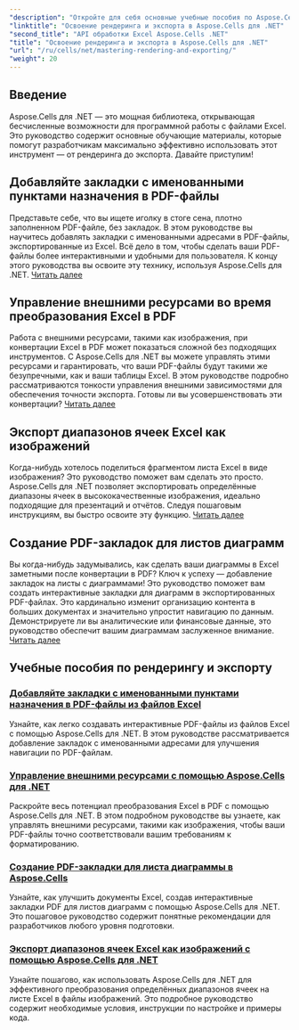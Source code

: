 ```yaml
---
"description": "Откройте для себя основные учебные пособия по Aspose.Cells для .NET, изучите рендеринг, экспорт, управление ресурсами, добавление закладок и многое другое с помощью наших подробных руководств."
"linktitle": "Освоение рендеринга и экспорта в Aspose.Cells для .NET"
"second_title": "API обработки Excel Aspose.Cells .NET"
"title": "Освоение рендеринга и экспорта в Aspose.Cells для .NET"
"url": "/ru/cells/net/mastering-rendering-and-exporting/"
"weight": 20
---
```


## Введение

Aspose.Cells для .NET — это мощная библиотека, открывающая бесчисленные возможности для программной работы с файлами Excel. Это руководство содержит основные обучающие материалы, которые помогут разработчикам максимально эффективно использовать этот инструмент — от рендеринга до экспорта. Давайте приступим!

## Добавляйте закладки с именованными пунктами назначения в PDF-файлы  
Представьте себе, что вы ищете иголку в стоге сена, плотно заполненном PDF-файле, без закладок. В этом руководстве вы научитесь добавлять закладки с именованными адресами в PDF-файлы, экспортированные из Excel. Всё дело в том, чтобы сделать ваши PDF-файлы более интерактивными и удобными для пользователя. К концу этого руководства вы освоите эту технику, используя Aspose.Cells для .NET. [Читать далее](./add-bookmarks-with-named-destinations/)

## Управление внешними ресурсами во время преобразования Excel в PDF  
Работа с внешними ресурсами, такими как изображения, при конвертации Excel в PDF может показаться сложной без подходящих инструментов. С Aspose.Cells для .NET вы можете управлять этими ресурсами и гарантировать, что ваши PDF-файлы будут такими же безупречными, как и ваши таблицы Excel. В этом руководстве подробно рассматриваются тонкости управления внешними зависимостями для обеспечения точности экспорта. Готовы ли вы усовершенствовать эти конвертации? [Читать далее](./control-external-resources/)

## Экспорт диапазонов ячеек Excel как изображений  
Когда-нибудь хотелось поделиться фрагментом листа Excel в виде изображения? Это руководство поможет вам сделать это просто. Aspose.Cells для .NET позволяет экспортировать определённые диапазоны ячеек в высококачественные изображения, идеально подходящие для презентаций и отчётов. Следуя пошаговым инструкциям, вы быстро освоите эту функцию. [Читать далее](./export-excel-cell-ranges-as-images/)

## Создание PDF-закладок для листов диаграмм
Вы когда-нибудь задумывались, как сделать ваши диаграммы в Excel заметными после конвертации в PDF? Ключ к успеху — добавление закладок на листы с диаграммами! Это руководство поможет вам создать интерактивные закладки для диаграмм в экспортированных PDF-файлах. Это кардинально изменит организацию контента в больших документах и значительно упростит навигацию по данным. Демонстрируете ли вы аналитические или финансовые данные, это руководство обеспечит вашим диаграммам заслуженное внимание. [Читать далее](./creating-pdf-bookmark-for-chart-sheet/)

## Учебные пособия по рендерингу и экспорту
### [Добавляйте закладки с именованными пунктами назначения в PDF-файлы из файлов Excel](./add-bookmarks-with-named-destinations/)
Узнайте, как легко создавать интерактивные PDF-файлы из файлов Excel с помощью Aspose.Cells для .NET. В этом руководстве рассматривается добавление закладок с именованными адресами для улучшения навигации по PDF-файлам.
### [Управление внешними ресурсами с помощью Aspose.Cells для .NET](./control-external-resources/)
Раскройте весь потенциал преобразования Excel в PDF с помощью Aspose.Cells для .NET. В этом подробном руководстве вы узнаете, как управлять внешними ресурсами, такими как изображения, чтобы ваши PDF-файлы точно соответствовали вашим требованиям к форматированию.
### [Создание PDF-закладки для листа диаграммы в Aspose.Cells](./creating-pdf-bookmark-for-chart-sheet/)
Узнайте, как улучшить документы Excel, создав интерактивные закладки PDF для листов диаграмм с помощью Aspose.Cells для .NET. Это пошаговое руководство содержит понятные рекомендации для разработчиков любого уровня подготовки.
### [Экспорт диапазонов ячеек Excel как изображений с помощью Aspose.Cells для .NET](./export-excel-cell-ranges-as-images/)
Узнайте пошагово, как использовать Aspose.Cells для .NET для эффективного преобразования определённых диапазонов ячеек на листе Excel в файлы изображений. Это подробное руководство содержит необходимые условия, инструкции по настройке и примеры кода.